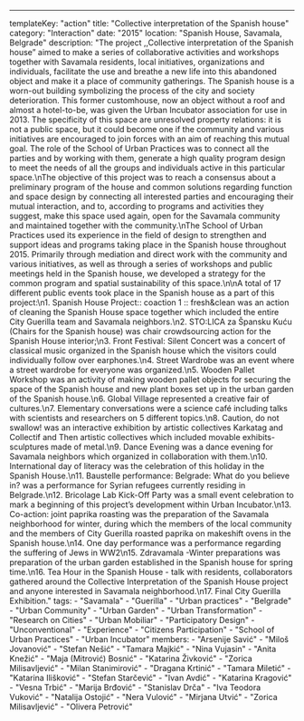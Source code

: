 ---
  templateKey: "action"
  title: "Collective interpretation of the Spanish house"
  category: "Interaction"
  date: "2015"
  location: "Spanish House, Savamala, Belgrade"
  description: "The project ,,Collective interpretation of the Spanish house” aimed to make a series of collaborative activities and workshops together with Savamala residents, local initiatives, organizations and individuals, facilitate the use and breathe a new life into this abandoned object and make it a place of community gatherings. The Spanish house is a worn-out building symbolizing the process of the city and society deterioration. This former customhouse, now an object without a roof and almost a hotel-to-be, was given the Urban Incubator association for use in 2013. The specificity of this space are unresolved property relations: it is not a public space, but it could become one if the community and various initiatives are encouraged to join forces with an aim of reaching this mutual goal. The role of the School of Urban Practices was to connect all the parties and by working with them, generate a high quality program design to meet the needs of all the groups and individuals active in this particular space.\nThe objective of this project was to reach a consensus about a preliminary program of the house and common solutions regarding function and space design by connecting all interested parties and encouraging their mutual interaction, and to, according to programs and activities they suggest, make this space used again, open for the Savamala community and maintained together with the community.\nThe School of Urban Practices used its experience in the field of design to strengthen and support ideas and programs taking place in the Spanish house throughout 2015. Primarily through mediation and direct work with the community and various initiatives, as well as through a series of workshops and public meetings held in the Spanish house, we developed a strategy for the common program and spatial sustainability of this space.\n\nA total of 17 different public events took place in the Spanish house as a part of this project:\n1. Spanish House Project:: coaction 1 :: fresh&clean was an action of cleaning the Spanish House space together which included the entire City Guerilla team and Savamala neighbors.\n2. STO:LICA za Špansku Kuću (Chairs for the Spanish house) was chair crowdsourcing action for the Spanish House interior;\n3. Front Festival: Silent Concert was a concert of classical music organized in the Spanish house which the visitors could individually follow over earphones.\n4. Street Wardrobe was an event where a street wardrobe for everyone was organized.\n5. Wooden Pallet Workshop was an activity of making wooden pallet objects for securing the space of the Spanish house and new plant boxes set up in the urban garden of the Spanish house.\n6. Global Village represented a creative fair of cultures.\n7. Elementary conversations were a science café including talks with scientists and researchers on 5 different topics.\n8. Caution, do not swallow! was an interactive exhibition by artistic collectives Karkatag and Collectif and Then artistic collectives which included movable exhibits-sculptures made of metal.\n9. Dance Evening was a dance evening for Savamala neighbors which organized in collaboration with them.\n10. International day of literacy was the celebration of this holiday in the Spanish House.\n11. Baustelle performance: Belgrade: What do you believe in? was a performance for Syrian refugees currently residing in Belgrade.\n12. Bricolage Lab Kick-Off Party was a small event celebration to mark a beginning of this project’s development within Urban Incubator.\n13. Co-action: joint paprika roasting was the preparation of the Savamala neighborhood for winter, during which the members of the local community and the members of City Guerilla roasted paprika on makeshift ovens in the Spanish house.\n14. One day performance was a performance regarding the suffering of Jews in WW2\n15. Zdravamala -Winter preparations was preparation of the urban garden established in the Spanish house for spring time.\n16. Tea Hour in the Spanish House - talk with residents, collaborators gathered around the Collective Interpretation of the Spanish House project and anyone interested in Savamala neighborhood.\n17. Final City Guerilla Exhibition."
  tags: 
    - "Savamala"
    - "Guerilla"
    - "Urban practices"
    - "Belgrade"
    - "Urban Community"
    - "Urban Garden"
    - "Urban Transformation"
    - "Research on Cities"
    - "Urban Mobiliar"
    - "Participatory Design"
    - "Unconventional"
    - "Experience"
    - "Citizens Participation"
    - "School of Urban Practices"
    - "Urban Incubator"
  members: 
    - "Arsenije Savić"
    - "Miloš Jovanović"
    - "Stefan Nešić"
    - "Tamara Majkić"
    - "Nina Vujasin"
    - "Anita Knežić"
    - "Maja (Mitrović) Bosnić"
    - "Katarina Živković"
    - "Zorica Milisavljević"
    - "Milan Stanimirović"
    - "Dragana Krtinić"
    - "Tamara Miletić"
    - "Katarina Ilišković"
    - "Stefan Starčević"
    - "Ivan Avdić"
    - "Katarina Kragović"
    - "Vesna Trbić"
    - "Marija Brđović"
    - "Stanislav Drča"
    - "Iva Teodora Vuković"
    - "Natalija Ostojić"
    - "Nera Vulović"
    - "Mirjana Utvić"
    - "Zorica Milisavljević"
    - "Olivera Petrović"
